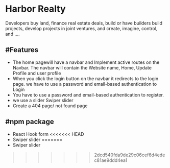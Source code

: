 
#  Harbor Realty


Developers buy land, finance real estate deals, build or have builders build projects, develop projects in joint ventures, and create, imagine, control, and ....



## #Features 

 - The home pagewill have a navbar and Implement active routes on
 the Navbar. The navbar will contain the Website name, Home, Update
 Profile and user profile
 - When you click the login button on the navbar it redirects to
 the login page. we have to use a password and email-based
 authentication to Login
 -  You have to use a password and email-based
 authentication to register.
 - we use  a slider Swiper slider
 -  Create a 404 page/ not found page
## #npm package 
-  React Hook form
<<<<<<< HEAD
-  Swiper slider
=======
-  Swiper slider
>>>>>>> 2dcd540fda9de29c06cef6d4edec81ae9ddd4ea1
